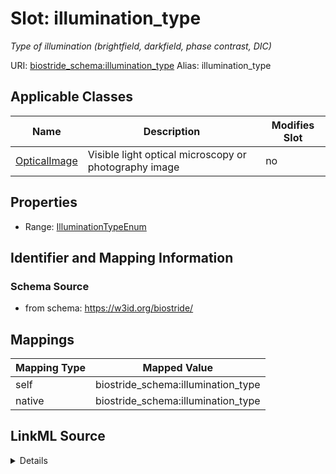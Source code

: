 

# Slot: illumination_type 


_Type of illumination (brightfield, darkfield, phase contrast, DIC)_





URI: [biostride_schema:illumination_type](https://w3id.org/biostride/schema/illumination_type)
Alias: illumination_type

<!-- no inheritance hierarchy -->





## Applicable Classes

| Name | Description | Modifies Slot |
| --- | --- | --- |
| [OpticalImage](OpticalImage.md) | Visible light optical microscopy or photography image |  no  |






## Properties

* Range: [IlluminationTypeEnum](IlluminationTypeEnum.md)




## Identifier and Mapping Information






### Schema Source


* from schema: https://w3id.org/biostride/




## Mappings

| Mapping Type | Mapped Value |
| ---  | ---  |
| self | biostride_schema:illumination_type |
| native | biostride_schema:illumination_type |




## LinkML Source

<details>
```yaml
name: illumination_type
description: Type of illumination (brightfield, darkfield, phase contrast, DIC)
from_schema: https://w3id.org/biostride/
rank: 1000
alias: illumination_type
owner: OpticalImage
domain_of:
- OpticalImage
range: IlluminationTypeEnum

```
</details>